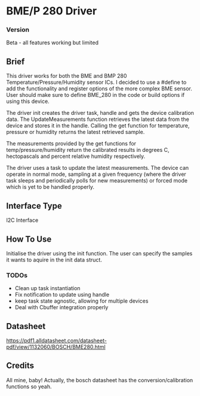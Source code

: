 # BME/P 280 Driver


### Version
Beta - all features working but limited

## Brief

This driver works for both the BME and BMP 280 Temperature/Pressure/Humidity sensor ICs. I decided to use a #define to add the functionality and register options of the more complex BME sensor. User should make sure to define BME_280 in the code or build options if using this device.

The driver init creates the driver task, handle and gets the device calibration data. The UpdateMeasurements function retrieves the latest data from the device and stores it in the handle. Calling the get function for temperature, pressure or humidity returns the latest retrieved sample. 

The measurements provided by the get functions for temp/pressure/humidity return the calibrated results in degrees C, hectopascals and percent relative humidity respectively.

The driver uses a task to update the latest measurements. The device can operate in normal mode, sampling at a given frequency (where the driver task sleeps and periodically polls for new measurements) or forced mode which is yet to be handled properly.

## Interface Type

I2C Interface

## How To Use

Initialise the driver using the init function. The user can specify the samples it wants to aquire in the init data struct. 


### TODOs

- Clean up task instantiation
- Fix notification to update using handle
- keep task state agnostic, allowing for multiple devices
- Deal with Cbuffer integration properly


## Datasheet

https://pdf1.alldatasheet.com/datasheet-pdf/view/1132060/BOSCH/BME280.html

## Credits

All mine, baby! Actually, the bosch datasheet has the conversion/calibration functions so yeah.
